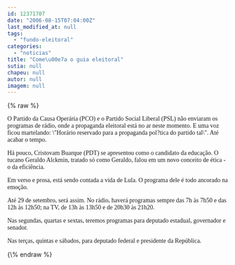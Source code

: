 ```yaml
---
id: 12371707
date: "2006-08-15T07:04:00Z"
last_modified_at: null
tags:
  - "fundo-eleitoral"
categories:
  - "noticias"
title: "Come\u00e7a o guia eleitoral"
sutia: null
chapeu: null
autor: null
imagem: null
---
```

{\% raw %}
<p><P><FONT face=Verdana>O Partido da Causa Operária (PCO) e o Partido Social Liberal (PSL) não enviaram os programas de rádio, onde a propaganda eleitoral&nbsp;está no ar neste momento. E uma voz ficou martelando: \"Horário reservado para a propaganda pol?tica do partido tal\". Até acabar o tempo.</FONT></P></p>
<p><P><FONT face=Verdana>Há pouco, Cristovam Buarque (PDT) se apresentou como o candidato da educação. O tucano Geraldo Alckmin, tratado só como Geraldo, falou em um novo conceito de ética - o da eficiência.</FONT></P></p>
<p><P><FONT face=Verdana>Em verso e prosa,&nbsp;está sendo contada a vida de Lula. O programa dele é todo ancorado na emoção.</FONT></P></p>
<p><P><FONT face=Verdana>Até 29 de setembro, será assim. No rádio, haverá programas sempre das 7h às 7h50 e das 12h às 12h50; na TV,&nbsp;de 13h às 13h50 e de 20h30 às 21h20.</FONT></P></p>
<p><P><FONT face=Verdana>Nas segundas, quartas e sextas, teremos programas para deputado estadual, governador e senador.</FONT></P></p>
<p><P><FONT face=Verdana>Nas terças, quintas e sábados, para deputado federal e presidente da República.</FONT></P> </p>
{\% endraw %}